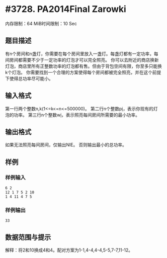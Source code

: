 # #3728. PA2014Final Zarowki

内存限制：64 MiB时间限制：10 Sec

## 题目描述

有n个房间和n盏灯，你需要在每个房间里放入一盏灯。每盏灯都有一定功率，每间房间都需要不少于一定功率的灯泡才可以完全照亮。
你可以去附近的商店换新灯泡，商店里所有正整数功率的灯泡都有售。但由于背包空间有限，你至多只能换k个灯泡。
你需要找到一个合理的方案使得每个房间都被完全照亮，并在这个前提下使得总功率尽可能小。

## 输入格式

第一行两个整数n,k(1<=k<=n<=500000)。
第二行n个整数p[i](1<=p[i]<=10^9)，表示你现有的灯泡的功率。
第三行n个整数w[i](1<=w[i]<=10^9)，表示照亮每间房间所需要的最小功率。

## 输出格式

如果无法照亮每间房间，仅输出NIE。
否则输出最小的总功率。

## 样例

### 样例输入

    
    6 2
    12 1 7 5 2 10
    1 4 11 4 7 5
    

### 样例输出

    
    33
    

## 数据范围与提示

解释：将2和10换成4和4。配对方案为1-1,4-4,4-4,5-5,7-7,11-12。
